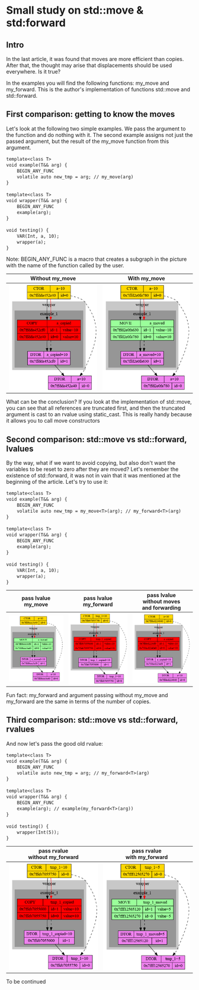 
# Small study on std::move & std:forward

## Intro
In the last article, it was found that moves are more efficient than copies. After that, the thought may arise that displacements should be used everywhere. Is it true?

In the examples you will find the following functions: my_move and my_forward. This is the author's implementation of functions std::move and std::forward.

## First comparison: getting to know the moves
Let's look at the following two simple examples. We pass the argument to the function and do nothing with it. The second example assigns not just the passed argument, but the result of the my_move function from this argument.

```
template<class T>
void example(T&& arg) {
	BEGIN_ANY_FUNC
	volatile auto new_tmp = arg; // my_move(arg)
}

template<class T>
void wrapper(T&& arg) {
	BEGIN_ANY_FUNC
	example(arg);
}

void testing() {
	VAR(Int, a, 10);
	wrapper(a);
}
```
Note: BEGIN_ANY_FUNC is a macro that creates a subgraph in the picture with the name of the function called by the user.

| Without my_move | With my_move  |
|----------------|:---------:|
| ![Examples0](https://github.com/x-ENIAC/MIPT_projects_4_sem/blob/master/Move&forward_research/Examples/picture0.png) | ![Examples1](https://github.com/x-ENIAC/MIPT_projects_4_sem/blob/master/Move&forward_research/Examples/picture1.png) |

What can be the conclusion? If you look at the implementation of std::move, you can see that all references are truncated first, and then the truncated argument is cast to an rvalue using static_cast. This is really handy because it allows you to call move constructors 

## Second comparison: std::move vs std::forward, lvalues
By the way, what if we want to avoid copying, but also don't want the variables to be reset to zero after they are moved? Let's remember the existence of std::forward, it was not in vain that it was mentioned at the beginning of the article. Let's try to use it: 

```
template<class T>
void example(T&& arg) {
	BEGIN_ANY_FUNC
	volatile auto new_tmp = my_move<T>(arg); // my_forward<T>(arg)
}

template<class T>
void wrapper(T&& arg) {
	BEGIN_ANY_FUNC
	example(arg);
}

void testing() {
	VAR(Int, a, 10);
	wrapper(a);
}
```

| pass lvalue<br/>my_move | pass lvalue<br/>my_forward | pass lvalue<br/>without moves<br/>and forwarding |
|----------------|-------------|-------------|
| ![Examples2](https://github.com/x-ENIAC/MIPT_projects_4_sem/blob/master/Move&forward_research/Examples/picture2.png) | ![Examples3](https://github.com/x-ENIAC/MIPT_projects_4_sem/blob/master/Move&forward_research/Examples/picture3.png) | ![Examples4](https://github.com/x-ENIAC/MIPT_projects_4_sem/blob/master/Move&forward_research/Examples/picture4.png) |

Fun fact: my_forward and argument passing without my_move and my_forward are the same in terms of the number of copies.

## Third comparison: std::move vs std::forward, rvalues
And now let's pass the good old rvalue:

```
template<class T>
void example(T&& arg) {
	BEGIN_ANY_FUNC
	volatile auto new_tmp = arg; // my_forward<T>(arg)
}

template<class T>
void wrapper(T&& arg) {
	BEGIN_ANY_FUNC
	example(arg); // example(my_forward<T>(arg))
}

void testing() {
	wrapper(Int(5));
}
```

| pass rvalue<br/>without my_forward | pass rvalue<br/>with my_forward  |
|----------------|:---------:|
| ![Examples5](https://github.com/x-ENIAC/MIPT_projects_4_sem/blob/master/Move&forward_research/Examples/picture5.png) | ![Examples7](https://github.com/x-ENIAC/MIPT_projects_4_sem/blob/master/Move&forward_research/Examples/picture7.png) |


To be continued
